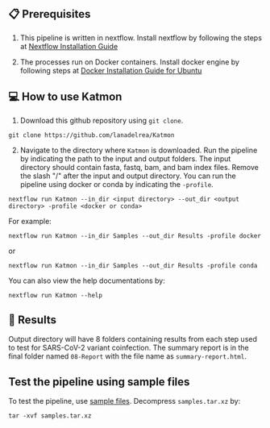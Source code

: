 ## :clipboard: Prerequisites
1) This pipeline is written in nextflow. Install nextflow by following the steps at [Nextflow Installation Guide](https://www.nextflow.io/docs/latest/getstarted.html#installation)

2) The processes run on Docker containers. Install docker engine by following steps at [Docker Installation Guide for Ubuntu](https://docs.docker.com/engine/install/ubuntu/)

## :computer: How to use Katmon
1) Download this github repository using `git clone`.
```
git clone https://github.com/lanadelrea/Katmon
```

2) Navigate to the directory where `Katmon` is downloaded. Run the pipeline by indicating the path to the input and output folders. The input directory should contain fasta, fastq, bam, and bam index files. Remove the slash "/" after the input and output directory. You can run the pipeline using docker or conda by indicating the `-profile`. 

```
nextflow run Katmon --in_dir <input directory> --out_dir <output directory> -profile <docker or conda>
```

For example:
```
nextflow run Katmon --in_dir Samples --out_dir Results -profile docker
```
or 
```
nextflow run Katmon --in_dir Samples --out_dir Results -profile conda
```

You can also view the help documentations by:
```
nextflow run Katmon --help
```

## :open_file_folder: Results
Output directory will have 8 folders containing results from each step used to test for SARS-CoV-2 variant coinfection. The summary report is in the final folder named `08-Report` with the file name as `summary-report.html`.

## Test the pipeline using sample files
To test the pipeline, use [sample files](https://tinyurl.com/CoPi-Samples). Decompress `samples.tar.xz` by:
```
tar -xvf samples.tar.xz
```
